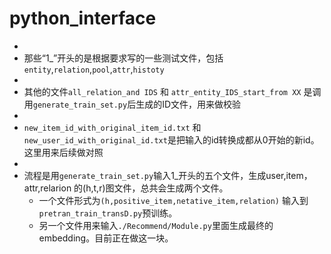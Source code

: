# python_interface
*
* 那些“1_”开头的是根据要求写的一些测试文件，包括```entity```,```relation```,```pool```,```attr```,```histoty```
* 
* 其他的文件```all_relation_and IDS``` 和 ```attr_entity_IDS_start_from XX``` 是调用```generate_train_set.py```后生成的ID文件，用来做校验
* 
* ```new_item_id_with_original_item_id.txt``` 和```new_user_id_with_original_id.txt```是把输入的id转换成都从0开始的新id。这里用来后续做对照
* 
* 流程是用```generate_train_set.py```输入1_开头的五个文件，生成user,item，attr,relarion 的(h,t,r)图文件，总共会生成两个文件。
  * 一个文件形式为```(h,positive_item,netative_item,relation)``` 输入到```pretran_train_transD.py```预训练。
  * 另一个文件用来输入```./Recommend/Module.py```里面生成最终的embedding。目前正在做这一块。

 
